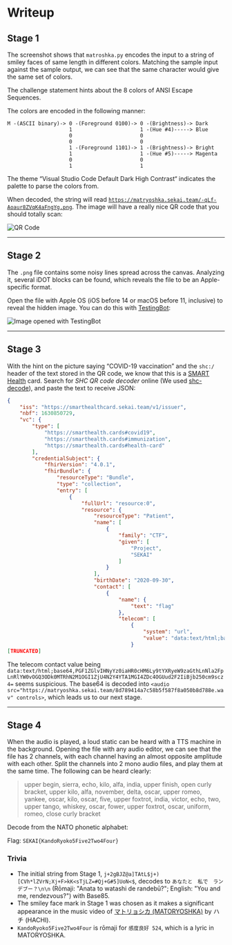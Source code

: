 # Writeup

## Stage 1

The screenshot shows that `matroshka.py` encodes the input to a string of smiley faces of same length in different colors. Matching the sample input against the sample output, we can see that the same character would give the same set of colors.

The challenge statement hints about the 8 colors of ANSI Escape Sequences.

The colors are encoded in the following manner:

```text
M -(ASCII binary)-> 0 -(Foreground 0100)-> 0 -(Brightness)-> Dark
                    1                      1 -(Hue #4)-----> Blue
                    0                      0
                    0                      0
                    1 -(Foreground 1101)-> 1 -(Brightness)-> Bright
                    1                      1 -(Hue #5)-----> Magenta
                    0                      0
                    1                      1
```

The theme “Visual Studio Code Default Dark High Contrast“ indicates the palette to parse the colors from.

When decoded, the string will read [`https://matryoshka.sekai.team/-qLf-Aoaur8ZVqK4aFngYg.png`](https://matryoshka.sekai.team/-qLf-Aoaur8ZVqK4aFngYg.png). The image will have a really nice QR code that you should totally scan:

![QR Code](../challenge/-qLf-Aoaur8ZVqK4aFngYg.png)

---

## Stage 2

The `.png` file contains some noisy lines spread across the canvas. Analyzing it, several iDOT blocks can be found, which reveals the file to  be an Apple-specific format.

Open the file with Apple OS (iOS before 14 or macOS before 11, inclusive) to reveal the hidden image. You can do this with [TestingBot](https://testingbot.com/):

![Image opened with TestingBot](https://cdn.discordapp.com/attachments/962121903030550638/1009352286994173982/unknown.png)

---

## Stage 3

With the hint on the picture saying “COVID-19 vaccination” and the `shc:/` header of the text stored in the QR code, we know that this is a [SMART Health](https://smarthealth.cards/) card. Search for _SHC QR code decoder_ online (We used [shc-decode](https://olivercardoza.com/shc-decode/)), and paste the text to receive JSON:

```json
{
    "iss": "https://smarthealthcard.sekai.team/v1/issuer",
    "nbf": 1630850729,
    "vc": {
        "type": [
            "https://smarthealth.cards#covid19",
            "https://smarthealth.cards#immunization",
            "https://smarthealth.cards#health-card"
        ],
        "credentialSubject": {
            "fhirVersion": "4.0.1",
            "fhirBundle": {
                "resourceType": "Bundle",
                "type": "collection",
                "entry": [
                    {
                        "fullUrl": "resource:0",
                        "resource": {
                            "resourceType": "Patient",
                            "name": [
                                {
                                    "family": "CTF",
                                    "given": [
                                        "Project",
                                        "SEKAI"
                                    ]
                                }
                            ],
                            "birthDate": "2020-09-30",
                            "contact": [
                                {
                                    "name": {
                                        "text": "flag"
                                    },
                                    "telecom": [
                                        {
                                            "system": "url",
                                            "value": "data:text/html;base64,PGF1ZGlvIHNyYz0iaHR0cHM6Ly9tYXRyeW9zaGthLnNla2FpLnRlYW0vOGQ3ODk0MTRhN2M1OGI1ZjU4N2Y4YTA1MGI4ZDc4OGUud2F2IiBjb250cm9scz4="
                                        }
[TRUNCATED]
```

The telecom contact value being `data:text/html;base64,PGF1ZGlvIHNyYz0iaHR0cHM6Ly9tYXRyeW9zaGthLnNla2FpLnRlYW0vOGQ3ODk0MTRhN2M1OGI1ZjU4N2Y4YTA1MGI4ZDc4OGUud2F2IiBjb250cm9scz4=` seems suspicious. The base64 is decoded into `<audio src="https://matryoshka.sekai.team/8d789414a7c58b5f587f8a050b8d788e.wav" controls>`, which leads us to our next stage.

---

## Stage 4

When the audio is played, a loud static can be heard with a TTS machine in the background. Opening the file with any audio editor, we can see that the file has 2 channels, with each channel having an almost opposite amplitude with each other. Split the channels into 2 mono audio files, and play them at the same time. The following can be heard clearly:

> upper begin, sierra, echo, kilo, alfa, india, upper finish, open curly bracket, upper kilo, alfa, november, delta, oscar, upper romeo, yankee, oscar, kilo, oscar, five, upper foxtrot, india, victor, echo, two, upper tango, whiskey, oscar, fower, upper foxtrot, oscar, uniform, romeo, close curly bracket

Decode from the NATO phonetic alphabet:

Flag: `SEKAI{KandoRyoko5Five2Two4Four}`

### Trivia

- The initial string from Stage 1, `j+2gBJZ@a]TAtL$j+)[CVh*lZVrN;Xj+F>kK<sTjLZ=#Qj+G#5]UoN<$`, decodes to `あなたと　私で　ランデブー？\n\n` (Rōmaji: "Anata to watashi de randebū?"; English: "You and me, rendezvous?") with Base85.
- The smiley face mark in Stage 1 was chosen as it makes a significant appearance in the music video of [マトリョシカ (MATORYOSHKA)](https://www.youtube.com/watch?v=HOz-9FzIDf0) by ハチ (HACHI).
- `KandoRyoko5Five2Two4Four` is rōmaji for `感度良好 524`, which is a lyric in MATORYOSHKA.
